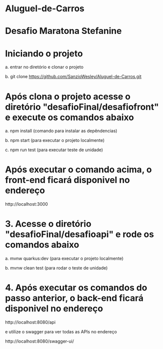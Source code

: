 # Aluguel-de-Carros

# Desafio Maratona Stefanine

# Iniciando o projeto

a. entrar no diretório e clonar o projeto 

b. git clone https://github.com/SanzioWesley/Aluguel-de-Carros.git

# Após clona o projeto acesse o diretório "desafioFinal/desafiofront" e execute os comandos abaixo

a. npm install (comando para instalar as depêndencias)

b. npm start (para executar o projeto localmente)

c. npm run test (para executar teste de unidade)

# Após executar o comando acima, o front-end ficará disponivel no endereço 

 http://localhost:3000
 
 # 3. Acesse o diretório "desafioFinal/desafioapi" e rode os comandos abaixo
 
 a. mvnw quarkus:dev (para executar o projeto localmente)
 
 b. mvnw clean test (para rodar o teste de unidade)
 
 # 4. Após executar os comandos do passo anterior, o back-end ficará disponivel no endereço
 
 http://localhost:8080/api 
 
 e utilize o swagger para ver todas as APIs no endereço 
 
 http://localhost:8080/swagger-ui/
